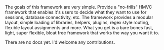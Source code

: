 The goals of this framework are very simple. Provide a "no-frills" HMVC framework that enables it's users to decide what they want to use for sessions, database connectivity, etc. The framework provides a modular layout, simple loading of libraries, helpers, plugins, regex style routing, flexible layout assignments and more. What you get is a bare bones fast, light, super flexible, bloat free framework that works the way you want it to.

There are no docs yet. I'd welcome any contributions.